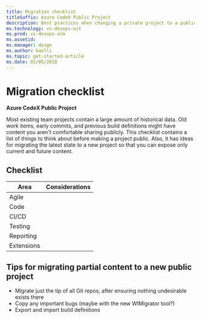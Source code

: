 ```yaml
---
title: Migration checklist
titleSuffix: Azure CodeX Public Project 
description: Best practices when changing a private project to a public project 
ms.technology: vs-devops-wit
ms.prod: vs-devops-alm
ms.assetid: 
ms.manager: douge
ms.author: kaelli
ms.topic: get-started-article
ms.date: 01/05/2018
---
```


# Migration checklist

**Azure CodeX Public Project**  

Most existing team projects contain a large amount of historical data.
Old work items, early commits, and previous build definitions might have content you aren't comfortable sharing publicly.
This checklist contains a list of things to think about before making a project public.
Also, it has ideas for migrating the latest state to a new project so that you can expose only current and future content.

## Checklist

| **Area**   | **Considerations** |
|------------|--------------------|
| Agile      | |
| Code       | |
| CI/CD      | |
| Testing    | |
| Reporting  | |
| Extensions | |

## Tips for migrating partial content to a new public project

- Migrate just the tip of all Git repos, after ensuring nothing undesirable exists there 
- Copy any important bugs (maybe with the new WIMigrator tool?)
- Export and import build definitions 
 